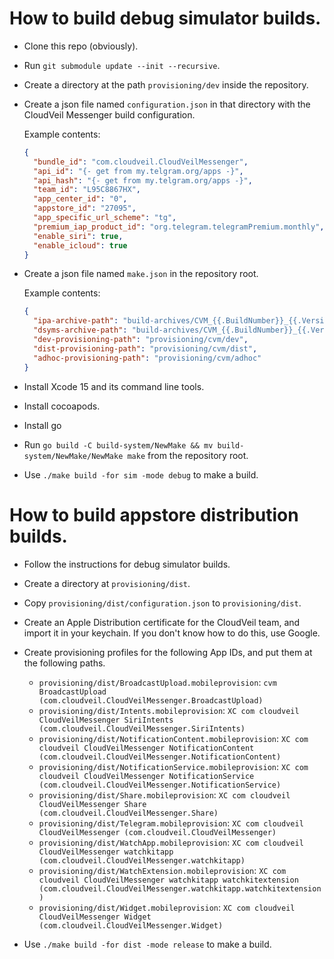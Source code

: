 # How to build debug simulator builds.

* Clone this repo (obviously).

* Run `git submodule update --init --recursive`.

* Create a directory at the path `provisioning/dev` inside the repository.

* Create a json file named `configuration.json` in that directory with the CloudVeil Messenger build configuration.

  Example contents:

  ```json
  {
  	"bundle_id": "com.cloudveil.CloudVeilMessenger",
  	"api_id": "{- get from my.telgram.org/apps -}",
  	"api_hash": "{- get from my.telgram.org/apps -}",
  	"team_id": "L95C8867HX",
  	"app_center_id": "0",
  	"appstore_id": "27095",
  	"app_specific_url_scheme": "tg",
  	"premium_iap_product_id": "org.telegram.telegramPremium.monthly",
  	"enable_siri": true,
  	"enable_icloud": true
  }
  ```

* Create a json file named `make.json` in the repository root.

  Example contents:

  ```json
  {
  	"ipa-archive-path": "build-archives/CVM_{{.BuildNumber}}_{{.Version}}_{{.BuildFor}}_{{.BuildMode}}.ipa",
  	"dsyms-archive-path": "build-archives/CVM_{{.BuildNumber}}_{{.Version}}_{{.BuildFor}}_{{.BuildMode}}.dSYMs",
  	"dev-provisioning-path": "provisioning/cvm/dev",
  	"dist-provisioning-path": "provisioning/cvm/dist",
  	"adhoc-provisioning-path": "provisioning/cvm/adhoc"
  }
  ```

* Install Xcode 15 and its command line tools.

* Install cocoapods.

* Install go

* Run `go build -C build-system/NewMake && mv build-system/NewMake/NewMake make` from the repository root.

* Use `./make build -for sim -mode debug` to make a build.

# How to build appstore distribution builds.

* Follow the instructions for debug simulator builds.

* Create a directory at `provisioning/dist`.

* Copy `provisioning/dist/configuration.json` to `provisioning/dist`.

* Create an Apple Distribution certificate for the CloudVeil team, and import it in your keychain.
  If you don't know how to do this, use Google.

* Create provisioning profiles for the following App IDs, and put them at the following paths.
   - `provisioning/dist/BroadcastUpload.mobileprovision`: `cvm BroadcastUpload (com.cloudveil.CloudVeilMessenger.BroadcastUpload)`
   - `provisioning/dist/Intents.mobileprovision`: `XC com cloudveil CloudVeilMessenger SiriIntents (com.cloudveil.CloudVeilMessenger.SiriIntents)`
   - `provisioning/dist/NotificationContent.mobileprovision`: `XC com cloudveil CloudVeilMessenger NotificationContent (com.cloudveil.CloudVeilMessenger.NotificationContent)`
   - `provisioning/dist/NotificationService.mobileprovision`: `XC com cloudveil CloudVeilMessenger NotificationService (com.cloudveil.CloudVeilMessenger.NotificationService)`
   - `provisioning/dist/Share.mobileprovision`: `XC com cloudveil CloudVeilMessenger Share (com.cloudveil.CloudVeilMessenger.Share)`
   - `provisioning/dist/Telegram.mobileprovision`: `XC com cloudveil CloudVeilMessenger (com.cloudveil.CloudVeilMessenger)`
   - `provisioning/dist/WatchApp.mobileprovision`: `XC com cloudveil CloudVeilMessenger watchkitapp (com.cloudveil.CloudVeilMessenger.watchkitapp)`
   - `provisioning/dist/WatchExtension.mobileprovision`: `XC com cloudveil CloudVeilMessenger watchkitapp watchkitextension (com.cloudveil.CloudVeilMessenger.watchkitapp.watchkitextension)`
   - `provisioning/dist/Widget.mobileprovision`: `XC com cloudveil CloudVeilMessenger Widget (com.cloudveil.CloudVeilMessenger.Widget)`

* Use `./make build -for dist -mode release` to make a build.
